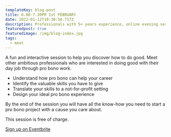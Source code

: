 ```yaml
---
templateKey: blog-post
title: 6.00-7.30PM 1st FEBRUARY
date: 2022-01-12T10:30:50.717Z
description: Professionals with 5+ years experience, online evening session.
featuredpost: true
featuredimage: /img/blog-index.jpg
tags:
  - meet
---
```

A fun and interactive session to help you discover how to do good. Meet other ambitious professionals who are interested in doing good with their day job through pro bono work.

* Understand how pro bono can help your career 
* Identify the valuable skills you have to give
* Translate your skills to a not-for-profit setting
* Design your ideal pro bono experience

By the end of the session you will have all the know-how you need to start a pro bono project with a cause you care about.

This session is free of charge.

[Sign up on Eventbrite ](https://www.eventbrite.com/e/discover-how-to-develop-your-career-by-doing-good-in-this-online-workshop-tickets-244325172167)